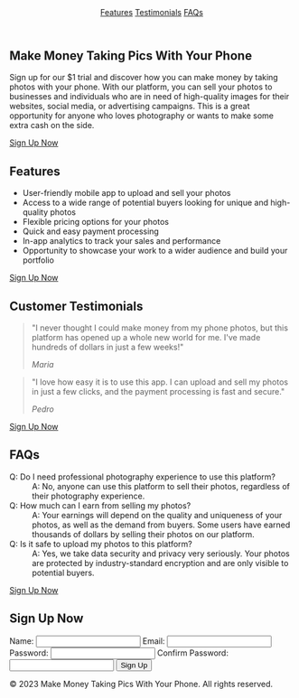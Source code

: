 <!DOCTYPE html>
<html lang="en">
<head>
	<meta charset="UTF-8">
	<meta name="viewport" content="width=device-width, initial-scale=1.0">
	<title>Make Money Taking Pics With Your Phone</title>
	<link rel="stylesheet" type="text/css" href="css">
</head>
<body>
	<header>
		<nav>
			<a href="#features">Features</a>
			<a href="#testimonials">Testimonials</a>
			<a href="#faq">FAQs</a>
		</nav>
	</header>
	<main>
		<section id="offer">
			<h1>Make Money Taking Pics With Your Phone</h1>
			<p>Sign up for our $1 trial and discover how you can make money by taking photos with your phone. With our platform, you can sell your photos to businesses and individuals who are in need of high-quality images for their websites, social media, or advertising campaigns. This is a great opportunity for anyone who loves photography or wants to make some extra cash on the side.</p>
			<a href="#signup" class="cta-btn">Sign Up Now</a>
		</section>
		<section id="features">
			<h2>Features</h2>
			<ul>
				<li>User-friendly mobile app to upload and sell your photos</li>
				<li>Access to a wide range of potential buyers looking for unique and high-quality photos</li>
				<li>Flexible pricing options for your photos</li>
				<li>Quick and easy payment processing</li>
				<li>In-app analytics to track your sales and performance</li>
				<li>Opportunity to showcase your work to a wider audience and build your portfolio</li>
			</ul>
			<a href="#signup" class="cta-btn">Sign Up Now</a>
		</section>
		<section id="testimonials">
			<h2>Customer Testimonials</h2>
			<blockquote>
				<p>"I never thought I could make money from my phone photos, but this platform has opened up a whole new world for me. I've made hundreds of dollars in just a few weeks!"</p>
				<cite>Maria</cite>
			</blockquote>
			<blockquote>
				<p>"I love how easy it is to use this app. I can upload and sell my photos in just a few clicks, and the payment processing is fast and secure."</p>
				<cite>Pedro</cite>
			</blockquote>
			<a href="#signup" class="cta-btn">Sign Up Now</a>
		</section>
		<section id="faq">
			<h2>FAQs</h2>
			<dl>
				<dt>Q: Do I need professional photography experience to use this platform?</dt>
				<dd>A: No, anyone can use this platform to sell their photos, regardless of their photography experience.</dd>
				<dt>Q: How much can I earn from selling my photos?</dt>
				<dd>A: Your earnings will depend on the quality and uniqueness of your photos, as well as the demand from buyers. Some users have earned thousands of dollars by selling their photos on our platform.</dd>
				<dt>Q: Is it safe to upload my photos to this platform?</dt>
				<dd>A: Yes, we take data security and privacy very seriously. Your photos are protected by industry-standard encryption and are only visible to potential
                    buyers.</dd>
			</dl>
			<a href="#signup" class="cta-btn">Sign Up Now</a>
		</section>
		<section id="signup">
			<h2>Sign Up Now</h2>
			<form action="#" method="post">
				<label for="name">Name:</label>
				<input type="text" id="name" name="name" required>
				<label for="email">Email:</label>
				<input type="email" id="email" name="email" required>
				<label for="password">Password:</label>
				<input type="password" id="password" name="password" required>
				<label for="confirm-password">Confirm Password:</label>
				<input type="password" id="confirm-password" name="confirm-password" required>
				<input type="submit" value="Sign Up" class="cta-btn">
			</form>
		</section>
	</main>
	<footer>
		<p>&copy; 2023 Make Money Taking Pics With Your Phone. All rights reserved.</p>
	</footer>
	<script src="app.js"></script>
</body>
</html>

